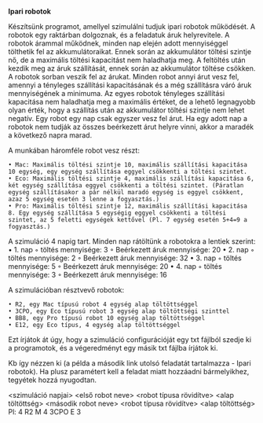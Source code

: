 **Ipari robotok**

Készítsünk programot, amellyel szimulálni tudjuk ipari robotok működését. A robotok egy raktárban dolgoznak, és a feladatuk áruk helyrevitele. A robotok árammal működnek, minden nap elején adott mennyiséggel tölthetik fel az akkumulátoraikat. Ennek során az akkumulátor töltési szintje nő, de a maximális töltési kapacitást nem haladhatja meg. A feltöltés után kezdik meg az áruk szállítását, ennek során az akkumulátor töltése csökken. A robotok sorban veszik fel az árukat. Minden robot annyi árut vesz fel, amennyi a tényleges szállítási kapacitásának és a még szállításra váró áruk mennyiségének a minimuma. Az egyes robotok tényleges szállítási kapacitása nem haladhatja meg a maximális értéket, de a lehető legnagyobb olyan érték, hogy a szállítás után az akkumulátor töltési szintje nem lehet negatív. Egy robot egy nap csak egyszer vesz fel árut. Ha egy adott nap a robotok nem tudják az összes beérkezett árut helyre vinni, akkor a maradék a következő napra marad.

A munkában háromféle robot vesz részt:

    • Mac: Maximális töltési szintje 10, maximális szállítási kapacitása 10 egység, egy egység szállítása eggyel csökkenti a töltési szintet.
    • Eco: Maximális töltési szintje 4, maximális szállítási kapacitása 6, két egység szállítása eggyel csökkenti a töltési szintet. (Páratlan egység szállításakor a pár nélkül maradó egység is eggyel csökkent, azaz 5 egység esetén 3 lenne a fogyasztás.) 
    • Pro: Maximális töltési szintje 12, maximális szállítási kapacitása 8. Egy egység szállítása 5 egységig eggyel csökkenti a töltési szintet, az 5 feletti egységek kettővel (Pl. 7 egység esetén 5+4=9 a fogyasztás.) 

A szimuláció 4 napig tart. Minden nap rátöltünk a robotokra a lentiek szerint:
• 1. nap
◦ töltés mennyisége: 3
◦ Beérkezett áruk mennyisége: 20
• 2. nap
◦ töltés mennyisége: 2
◦ Beérkezett áruk mennyisége: 32
• 3. nap
◦ töltés mennyisége: 5
◦ Beérkezett áruk mennyisége: 20
• 4. nap
◦ töltés mennyisége: 3
◦ Beérkezett áruk mennyisége: 16

A szimulációban résztvevő robotok:

    • R2, egy Mac típusú robot 4 egység alap töltöttséggel
    • 3CPO, egy Eco típusú robot 3 egység alap töltöttségi szinttel
    • BB8, egy Pro típusú robot 10 egység alap töltöttséggel
    • E12, egy Eco típus, 4 egység alap töltöttséggel

Ezt írjátok át úgy, hogy a szimuláció configurációját egy txt fájlból szedje ki a programotok, és a végeredményt egy másik txt fájlba írjátok ki.

Kb így nézzen ki (a példa a második link utolsó feladatát tartalmazza - Ipari robotok). Ha plusz paramétert kell a feladat miatt hozzáadni bármelyikhez, tegyétek hozzá nyugodtan.

<szimuláció napjai>
<első robot neve> <robot típusa rövidítve> <alap töltöttség>
<második robot neve> <robot típusa rövidítve> <alap töltöttség>
Pl:
4
R2 M 4
3CPO E 3

